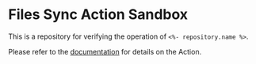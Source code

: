 # Files Sync Action Sandbox

This is a repository for verifying the operation of `<%- repository.name %>`.

Please refer to the [documentation](<%- repository.url %>) for details on the Action.
